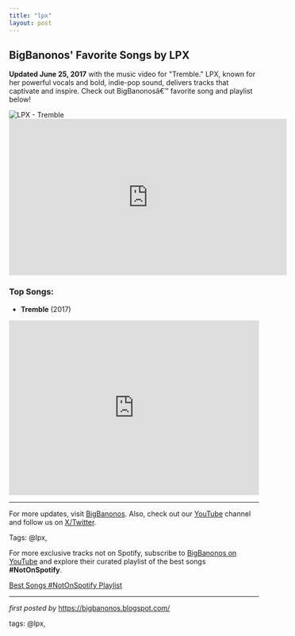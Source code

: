 ```yaml
---
title: "lpx"
layout: post
---
```

<h2 >BigBanonos' Favorite Songs by LPX</h2> <!-- Introductory Text -->
<p ><strong>Updated June 25, 2017</strong> with the music video for "Tremble." LPX, known for her powerful vocals and bold, indie-pop sound, delivers tracks that captivate and inspire. Check out BigBanonosâ€™ favorite song and playlist below!</p> <!-- Featured Image -->
<div > <img src="https://i.scdn.co/image/ab6761610000e5ebcb227efe3b9a55c7d8c097a2" alt="LPX - Tremble">
</div> <!-- YouTube Video Embed -->
<div > <iframe width="560" height="315" src="https://www.youtube.com/embed/videoseries?list=PLtuNtuTatqI3y8z93OsiF9BaEeHq-bBeW" frameborder="0" allow="autoplay; encrypted-media" allowfullscreen></iframe>
</div> <!-- Song List -->
<h3>Top Songs:</h3>
<ul> <li><strong>Tremble</strong> (2017)</li>
</ul> <!-- Spotify Playlist Embed -->
<div > <iframe src="https://open.spotify.com/embed/playlist/3PyX51KHkhjm81EGPHFV0b?utm_source=generator" width="100%" height="352" frameborder="0" allow="autoplay; clipboard-write; encrypted-media; fullscreen; picture-in-picture" loading="lazy"></iframe>
</div> <!-- Footer Links -->
<hr />
<p >For more updates, visit <a href="https://bigbanonos.blogspot.com/" target="_blank">BigBanonos</a>. Also, check out our <a href="https://www.youtube.com/@BigBanonos" target="_blank">YouTube</a> channel and follow us on <a href="https://x.com/bigbanonos" target="_blank">X/Twitter</a>.</p> <!-- Tags -->
<p >Tags: @lpx,</p>


<!--Subscribe and Playlist Links-->
<div>
    <p>For more exclusive tracks not on Spotify, subscribe to <a href="https://www.youtube.com/@BigBanonos" target="_blank">BigBanonos on YouTube</a> and explore their curated playlist of the best songs <strong>#NotOnSpotify</strong>.</p>
    <p><a href="https://www.youtube.com/playlist?list=PLtuNtuTatqI0kFahUCbtbfenC_ET5O_tr" target="_blank">Best Songs #NotOnSpotify Playlist<br /></a></p></div>

<hr />

<p><em>first posted by</em> <a href="https://bigbanonos.blogspot.com/" rel="noopener" target="_new">https://bigbanonos.blogspot.com/</a></p>

<p>tags: @lpx,</p>
